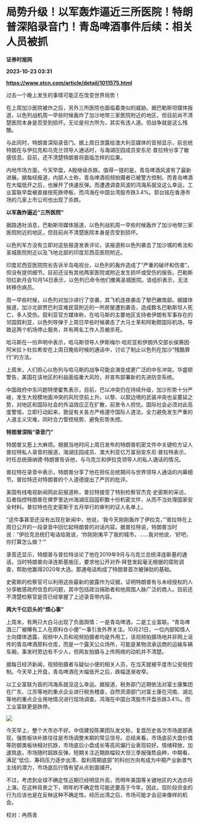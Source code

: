 # 局势升级！以军轰炸逼近三所医院！特朗普深陷录音门！青岛啤酒事件后续：相关人员被抓
**证券时报网**

**2023-10-23 03:31**

**https://www.stcn.com/article/detail/1011575.html**

过去一个晚上发生的事情可能正在改变世界局势！

在上周加沙医院被炸之后，另外三所医院也面临着类似的威胁。据巴勒斯坦媒体报道，以色列战机周一早些时候轰炸了加沙地带三家医院附近的地区，但目前尚不清楚医院本身是否受到损坏。无论是何方所为，其实有违人道。但战争就是这么残酷。

与此同时，特朗普深陷录音门。据上周日泄露给澳大利亚媒体的音频显示，前总统特朗在与伊拉克和乌克兰领导人通话时，与海湖庄园成员安东尼·普拉特分享了敏感信息。目前，还不清楚特朗普将面临怎样的后果。

内地市场方面，今天早盘，A股继续杀跌。值得一提的是，青岛啤酒风波有了最新进展。据每经报道，内部人士称，青岛啤酒视频拍摄者已被警方控制。而青岛啤酒在大幅低开之后，也展开了快速反弹。而遭遇调查风波的鸿海系就没这么幸运，工业富联早盘被直接按死跌停板，而鸿海在中国台湾股市跌3.4%。郭台铭在香港市场的几家上市公司也出现了杀跌。

**以军轰炸逼近“三所医院”**

据路透社消息，巴勒斯坦媒体报道，以色列战机周一早些时候轰炸了加沙地带三家医院附近的地区，但目前尚不清楚医院本身是否受到损坏。

以色列军方没有立即对这些报道发表评论，该报道称以色列袭击了加沙城的希法和圣城医院附近以及飞地北部的印度尼西亚医院附近。

印度尼西亚医院院长告诉半岛电视台，以色列的轰炸造成了“严重的破坏和伤害”，但没有提供细节。目前还没有其他两家医院或附近发生损坏或受伤的报告。巴勒斯坦红新月会10月14日表示，以色列已命令他们撤离圣城医院。该组织表示，无法转移伤病员。

周一早些时候，以色列对加沙进行了空袭，其飞机连夜袭击了黎巴嫩南部。据媒体报道，加沙北部贾巴利亚难民营附近的一所房屋遭到袭击，造成数名巴勒斯坦人死亡，多人受伤。叙利亚官方媒体称，在哈马斯的主要地区支持者伊朗有军事存在的邻国叙利亚，以色列导弹于上周日早些时候袭击了大马士革和阿勒颇国际机场，导致这两个机场停止服务，并有两名工作人员被杀死。

哈马斯在一份声明中表示，哈马斯领导人伊斯梅尔·哈尼亚和伊朗外交部长侯赛因·阿米拉卜杜拉希安在上周日晚些时候的通话中，讨论了制止以色列在加沙“残酷罪行”的方法。

上周末，人们担心以色列与哈马斯的战争可能会演变成更广泛的中东冲突。华盛顿警告，美国在该地区的利益面临重大风险，并宣布部署新的先进防空系统。

中国政府中东问题特使翟隽表示，目前，巴以冲突仍在持续升级，加沙形势十分严峻，发生大规模地面冲突的风险空前上升。以黎、以叙边境的武装冲突也呈蔓延之势，对地区和国际社会的外溢效应正在扩散，前景令人担忧。国际社会必须对此高度警惕，立即行动起来，敦促有关各方严格遵守国际人道法，全力避免发生严重的人道主义灾难，同时合力管控局势、避免形势失控。

**特朗普深陷“录音门”**

特朗普又惹上大麻烦。根据当地时间上周日发布的特朗普机密文件中关键检方证人普拉特私人录音的报道，海湖庄园成员、澳大利亚亿万富翁安东尼·普拉特表示，时任总统唐纳德·特朗普告诉他，与乌克兰和伊拉克领导人的私人通话的情况。

普拉特在录音中表示，特朗普分享了他在担任总统期间与世界领导人通话的内幕细节。普拉特还对特朗普的个人道德提出了严厉的批评。

美国有线电视新闻网此前报道称，普拉特接受了特别检察官杰克·史密斯的采访，后者指控特朗普在佛罗里达州海湖庄园囤积数十份机密文件，从而不当处理国家安全材料。普拉特也在史密斯于五月举行的审判的证人名单上。

“这件事甚至还没有出现在新闻中，他说，‘我今天刚刚轰炸了伊拉克，’”普拉特在上周日公开的一段录音中回忆起特朗普的对话内容。据普拉特说，特朗普当时说：“伊拉克总统打电话给我说，‘你刚刚夷平了我的城市。……我对他说，‘好吧，你打算怎么做？’”

录音还显示，特朗普与普拉特谈论了他在2019年9月与乌克兰总统泽连斯基的通话，当时特朗普向泽连斯基施压，要求他公开对乔·拜登发起毫无根据的腐败调查，帮助他赢得2020年大选。那通电话构成了特朗普首次被弹劾的基础。

史密斯的检察官可以利用这些最新的披露作为证据，证明特朗普有与未经授权的人分享敏感政府信息的问题，其中包括政治捐助者和他周围人脉广泛的商人。目前还不清楚检察官是否已经掌握了上述录音带内容。

**两大千亿巨头的“烦心事”**

上周末，有两只大白马出现了负面舆情：一是青岛啤酒，二是工业富联。“青岛啤酒三厂被曝有工人在原料仓小便”一事引发外界关注。10月21日，一位内部知情人士向媒体透露，视频中人员和视频拍摄者均是外用工，该视频拍摄场地并非网上谣传的青岛啤酒原料仓库，而是一个露天公众场所，可能是某物流承运商的运输车辆车厢，事发时旁边有不少人，但网友拍摄与上传网络的动机并不清楚。

据每日经济新闻，视频拍摄者与疑似小便的相关人员，在当天就被平度市公安局控制。今天早上开盘，青岛啤酒在大幅低开之后，跌幅逐渐收窄。

以工业富联为首的鸿海系就没这么幸运。据报道，税务部门近期依法对富士康集团在广东、江苏等地的重点企业进行税务稽查，自然资源部门对富士康在河南、湖北等地的重点企业用地情况进行现场调查。鸿海在中国台湾股市开盘杀跌3.4%。而工业富联更是跌停。

![](https://stcn-main.oss-cn-shenzhen.aliyuncs.com/upload/wechat/20231023/f23EOWYFfgFe3C1gzX2XFM2X9bBq5FkegN08tsP0znrvjj2hq4AyiakUK6x9oS3vBfCnzTPTYBH6dHibnkbatb9A.png)

今天早上，整个大市亦不好。中信建投陈果团队发文称，复盘历史各次市场底部表现，强势板块补跌往往是市场调整末期的常见信号。总结来看，市场底前大盘价值等防御类板块相对抗跌，市场底后小盘成长等高风偏行业表现较好。情绪释放，加速筑底，市场随时超跌反弹。短期关注近期跌幅较大但三季报强势品种，中期看，满足“低位、筹码压力逐步出清、盈利周期底部”的科创方向有成为中期产业新景气主线的潜力，市场底后行情有望从点到面铺开。

不过，考虑到全球不确定性近期已经明显升高，而明年美国等关键地区的大选亦将上演。在这种背景之下，明年的不确定性可能还要高于今年。因此，现阶段资金的行为应该也是在反映这种不确定性。经历出清之后，市场可能才会迎来像样的机会。

校对：冉燕青